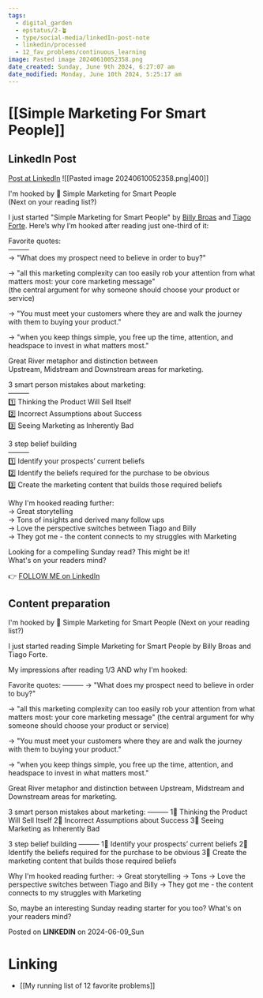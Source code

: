 ```yaml
---
tags:
  - digital_garden
  - epstatus/2-🪴
  - type/social-media/linkedIn-post-note
  - linkedin/processed
  - 12_fav_problems/continuous_learning
image: Pasted image 20240610052358.png
date_created: Sunday, June 9th 2024, 6:27:07 am
date_modified: Monday, June 10th 2024, 5:25:17 am
---
```

# [[Simple Marketing For Smart People]]
## LinkedIn Post
[Post at LinkedIn](https://www.linkedin.com/posts/sebastiankamilli_im-hooked-by-simple-marketing-for-smart-activity-7205471184128278528-2wBB?utm_source=share&utm_medium=member_desktop)
![[Pasted image 20240610052358.png|400]]  

I'm hooked by 📖 Simple Marketing for Smart People  
(Next on your reading list?)  
  
I just started "Simple Marketing for Smart People" by [Billy Broas](https://www.linkedin.com/in/billybroas/) and [Tiago Forte](https://www.linkedin.com/in/tiagoforte/). Here’s why I’m hooked after reading just one-third of it:  
  
Favorite quotes:  
———  
→ "What does my prospect need to believe in order to buy?"  
  
→ "all this marketing complexity can too easily rob your attention from what matters most: your core marketing message"  
(the central argument for why someone should choose your product or service)  
  
→ "You must meet your customers where they are and walk the journey with them to buying your product."  
  
→ "when you keep things simple, you free up the time, attention, and headspace to invest in what matters most."  
  
Great River metaphor and distinction between  
Upstream, Midstream and Downstream areas for marketing.  
  
3 smart person mistakes about marketing:  
———  
1️⃣ Thinking the Product Will Sell Itself  
2️⃣ Incorrect Assumptions about Success  
3️⃣ Seeing Marketing as Inherently Bad  
  
3 step belief building  
———  
1️⃣ Identify your prospects’ current beliefs  
2️⃣ Identify the beliefs required for the purchase to be obvious  
3️⃣ Create the marketing content that builds those required beliefs  
  
Why I'm hooked reading further:  
→ Great storytelling  
→ Tons of insights and derived many follow ups  
→ Love the perspective switches between Tiago and Billy  
→ They got me - the content connects to my struggles with Marketing  
  
Looking for a compelling Sunday read? This might be it!  
What's on your readers mind?

👉 [FOLLOW ME on LinkedIn](https://www.linkedin.com/comm/mynetwork/discovery-see-all?usecase=PEOPLE_FOLLOWS&followMember=sebastiankamilli)

## Content preparation
I'm hooked by 📖 Simple Marketing for Smart People
(Next on your reading list?)

I just started reading Simple Marketing for Smart People by Billy Broas and Tiago Forte. 

My impressions after reading 1/3 AND why I'm hooked:

Favorite quotes:
———
→ "What does my prospect need to believe in order to buy?"

→ "all this marketing complexity can too easily rob your attention from what matters most: your core marketing message" 
(the central argument for why someone should choose your product or service)

→ "You must meet your customers where they are and walk the journey with them to buying your product."

→ "when you keep things simple, you free up the time, attention, and headspace to invest in what matters most."

Great River metaphor and distinction between Upstream, Midstream and Downstream areas for marketing.

3 smart person mistakes about marketing:
———
1‍⃣ Thinking the Product Will Sell Itself
2‍⃣ Incorrect Assumptions about Success
3‍⃣ Seeing Marketing as Inherently Bad

3 step belief building
———
1‍⃣ Identify your prospects’ current beliefs
2‍⃣ Identify the beliefs required for the purchase to be obvious
3‍⃣ Create the marketing content that builds those required beliefs

Why I'm hooked reading further:
→ Great storytelling
→ Tons → Love the perspective switches between Tiago and Billy
→ They got me - the content connects to my struggles with Marketing

So, maybe an interesting Sunday reading starter for you too?
What's on your readers mind?



Posted on **LINKEDIN** on 2024-06-09_Sun
# Linking
+ [[My running list of 12 favorite problems]]